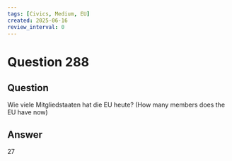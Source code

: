 ```yaml
---
tags: [Civics, Medium, EU]
created: 2025-06-16
review_interval: 0
---
```


# Question 288

## Question

Wie viele Mitgliedstaaten hat die EU heute? (How many members does the EU have now)

## Answer

27
